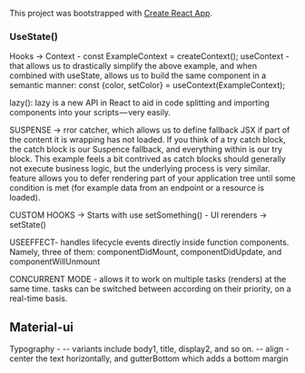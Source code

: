 This project was bootstrapped with [Create React App](https://github.com/facebook/create-react-app).


### UseState()

Hooks -> 
Context - 
 const ExampleContext = createContext();
useContext - that allows us to drastically simplify the above example, and when combined with useState, allows us to build the same component in a semantic manner:
      const {color, setColor} = useContext(ExampleContext);

lazy(): lazy is a new API in React to aid in code splitting and importing components into your scripts — very easily.

SUSPENSE -> rror catcher, which allows us to define fallback JSX if part of the content it is wrapping has not loaded. If you think of a try catch block, the catch block is our Suspence fallback, and everything within <Suspense></Suspense> is our try block. This example feels a bit contrived as catch blocks should generally not execute business logic, but the underlying process is very similar.
feature allows you to defer rendering part of your application tree until some condition is met (for example data from an endpoint or a resource is loaded).

CUSTOM HOOKS -> Starts with use
setSomething() - UI rerenders -> setState()

USEEFFECT- handles lifecycle events directly inside function components. Namely, three of them: componentDidMount, componentDidUpdate, and componentWillUnmount

CONCURRENT MODE - allows it to work on multiple tasks (renders) at the same time. tasks can be switched between according on their priority, on a real-time basis.

## Material-ui

Typography -
-- variants include body1, title, display2, and so on. 
-- align - center the text horizontally, and gutterBottom which adds a bottom margin
